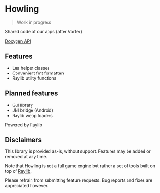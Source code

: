 # Howling

> Work in progress

Shared code of our apps (after Vortex)

[Doxygen API](https://doomhowl-interactive.github.io/howling/)

## Features
- Lua helper classes
- Convenient fmt formatters
- Raylib utility functions

## Planned features
- Gui library
- JNI bridge (Android)
- Raylib webp loaders

Powered by Raylib

## Disclaimers

This library is provided as-is, without support. Features may be added or removed at any time.

Note that Howling is not a full game engine but rather a set of tools built on top of [Raylib](https://github.com/raysan5/raylib).

Please refrain from submitting feature requests. Bug reports and fixes are appreciated however.
